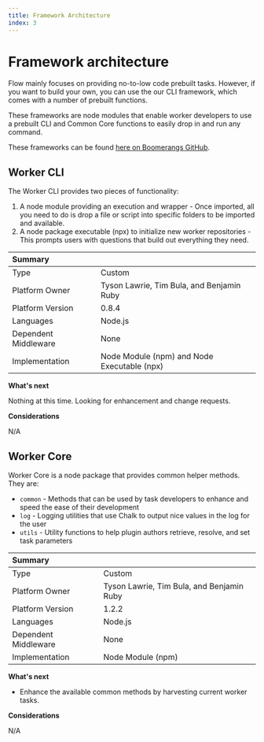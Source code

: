 ```yaml
---
title: Framework Architecture
index: 3
---
```


# Framework architecture

Flow mainly focuses on providing no-to-low code prebuilt tasks. However, if you want to build your own, you can use the our CLI framework, which comes with a number of prebuilt functions.

These frameworks are node modules that enable worker developers to use a prebuilt CLI and Common Core functions to easily drop in and run any command.

These frameworks can be found [here on Boomerangs GitHub](https://github.com/boomerang-io/worker.interfaces).

## Worker CLI

The Worker CLI provides two pieces of functionality:

1. A node module providing an execution and wrapper - Once imported, all you need to do is drop a file or script into specific folders to be imported and available.
2. A node package executable (npx) to initialize new worker repositories - This prompts users with questions that build out everything they need.

| Summary              |                          |
| :------------------- | :----------------------- |
| Type                 | Custom                   |
| Platform Owner       | Tyson Lawrie, Tim Bula, and Benjamin Ruby |
| Platform Version     | 0.8.4                   |
| Languages            | Node.js                  |
| Dependent Middleware | None                     |
| Implementation       | Node Module (npm) and Node Executable (npx) |

**What's next**

Nothing at this time. Looking for enhancement and change requests.

**Considerations**

N/A

## Worker Core

Worker Core is a node package that provides common helper methods. They are:

- `common` - Methods that can be used by task developers to enhance and speed the ease of their development
- `log` - Logging utilities that use Chalk to output nice values in the log for the user
- `utils` - Utility functions to help plugin authors retrieve, resolve, and set task parameters

| Summary              |                          |
| :------------------- | :----------------------- |
| Type                 | Custom                   |
| Platform Owner       | Tyson Lawrie, Tim Bula, and Benjamin Ruby |
| Platform Version     | 1.2.2                    |
| Languages            | Node.js                  |
| Dependent Middleware | None                     |
| Implementation       | Node Module (npm)        |

**What's next**

- Enhance the available common methods by harvesting current worker tasks.

**Considerations**

N/A